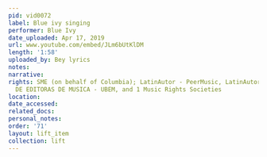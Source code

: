 ```yaml
---
pid: vid0072
label: Blue ivy singing
performer: Blue Ivy
date_uploaded: Apr 17, 2019
url: www.youtube.com/embed/JLm6bUtKlDM
length: '1:58'
uploaded_by: Bey lyrics
notes: 
narrative: 
rights: SME (on behalf of Columbia); LatinAutor - PeerMusic, LatinAutor, UNIAO BRASILEIRA
  DE EDITORAS DE MUSICA - UBEM, and 1 Music Rights Societies
location: 
date_accessed: 
related_docs: 
personal_notes: 
order: '71'
layout: lift_item
collection: lift
---
```


